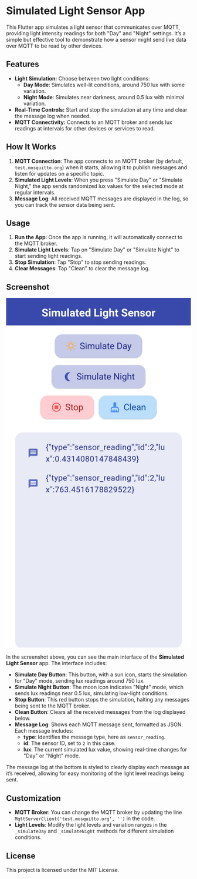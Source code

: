 # Simulated Light Sensor App

This Flutter app simulates a light sensor that communicates over MQTT, providing light intensity readings for both "Day" and "Night" settings. It’s a simple but effective tool to demonstrate how a sensor might send live data over MQTT to be read by other devices.

## Features

- **Light Simulation:** Choose between two light conditions:
  - **Day Mode**: Simulates well-lit conditions, around 750 lux with some variation.
  - **Night Mode**: Simulates near darkness, around 0.5 lux with minimal variation.
- **Real-Time Controls:** Start and stop the simulation at any time and clear the message log when needed.
- **MQTT Connectivity:** Connects to an MQTT broker and sends lux readings at intervals for other devices or services to read.

## How It Works

1. **MQTT Connection**: The app connects to an MQTT broker (by default, `test.mosquitto.org`) when it starts, allowing it to publish messages and listen for updates on a specific topic.
2. **Simulated Light Levels**: When you press "Simulate Day" or "Simulate Night," the app sends randomized lux values for the selected mode at regular intervals.
3. **Message Log**: All received MQTT messages are displayed in the log, so you can track the sensor data being sent.

## Usage

1. **Run the App**: Once the app is running, it will automatically connect to the MQTT broker.
2. **Simulate Light Levels**: Tap on "Simulate Day" or "Simulate Night" to start sending light readings.
3. **Stop Simulation**: Tap "Stop" to stop sending readings.
4. **Clear Messages**: Tap "Clean" to clear the message log.

## Screenshot

![Simulated Light Sensor Screenshot](assets/print.jpg)

In the screenshot above, you can see the main interface of the **Simulated Light Sensor** app. The interface includes:

- **Simulate Day Button**: This button, with a sun icon, starts the simulation for "Day" mode, sending lux readings around 750 lux.
- **Simulate Night Button**: The moon icon indicates "Night" mode, which sends lux readings near 0.5 lux, simulating low-light conditions.
- **Stop Button**: This red button stops the simulation, halting any messages being sent to the MQTT broker.
- **Clean Button**: Clears all the received messages from the log displayed below.
- **Message Log**: Shows each MQTT message sent, formatted as JSON. Each message includes:
  - **type**: Identifies the message type, here as `sensor_reading`.
  - **id**: The sensor ID, set to `2` in this case.
  - **lux**: The current simulated lux value, showing real-time changes for "Day" or "Night" mode.

The message log at the bottom is styled to clearly display each message as it’s received, allowing for easy monitoring of the light level readings being sent.

## Customization

- **MQTT Broker**: You can change the MQTT broker by updating the line `MqttServerClient('test.mosquitto.org', '')` in the code.
- **Light Levels**: Modify the light levels and variation ranges in the `_simulateDay` and `_simulateNight` methods for different simulation conditions.

## License

This project is licensed under the MIT License.

